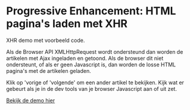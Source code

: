 # Progressive Enhancement: HTML pagina's laden met XHR

XHR demo met voorbeeld code.

Als de Browser API XMLHttpRequest wordt ondersteund dan worden de artikelen met Ajax ingeladen en getoond. Als de browser dit niet ondersteunt, of als er geen Javascript is, dan worden de losse HTML pagina's met de artikelen geladen.  

Klik op 'vorige of 'volgende' om een ander artikel te bekijken. Kijk wat er gebeurt als je in de dev tools van je browser Javascript aan of uit zet.


[Bekijk de demo hier](https://koopreynders.github.io/frontendvoordesigners/opdracht3/PEmetXHR/index.html)
